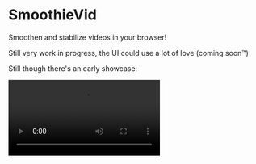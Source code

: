 # SmoothieVid
Smoothen and stabilize videos in your browser!

Still very work in progress, the UI could use a lot of love (coming soon™️)

Still though there's an early showcase:

<video src="https://cdn.discordapp.com/attachments/763858663583776778/1012070264714055720/temp.mp4"></video>
